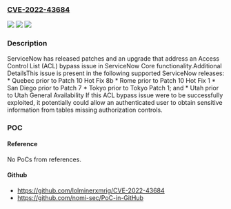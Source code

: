 ### [CVE-2022-43684](https://cve.mitre.org/cgi-bin/cvename.cgi?name=CVE-2022-43684)
![](https://img.shields.io/static/v1?label=Product&message=Now%20Platform&color=blue)
![](https://img.shields.io/static/v1?label=Version&message=Quebec%3C%20Patch%2010%20Hot%20Fix%208b%20&color=brighgreen)
![](https://img.shields.io/static/v1?label=Vulnerability&message=CWE-200%20Exposure%20of%20Sensitive%20Information%20to%20an%20Unauthorized%20Actor&color=brighgreen)

### Description

ServiceNow has released patches and an upgrade that address an Access Control List (ACL) bypass issue in ServiceNow Core functionality.Additional DetailsThis issue is present in the following supported ServiceNow releases:   *  Quebec prior to Patch 10 Hot Fix 8b  *  Rome prior to Patch 10 Hot Fix 1  *  San Diego prior to Patch 7  *  Tokyo prior to Tokyo Patch 1; and   *  Utah prior to Utah General Availability If this ACL bypass issue were to be successfully exploited, it potentially could allow an authenticated user to obtain sensitive information from tables missing authorization controls.

### POC

#### Reference
No PoCs from references.

#### Github
- https://github.com/lolminerxmrig/CVE-2022-43684
- https://github.com/nomi-sec/PoC-in-GitHub


